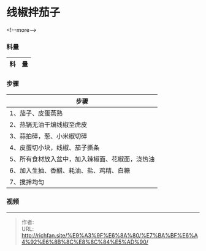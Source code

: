 # 线椒拌茄子

&lt;!--more--&gt;
### 料量
|料|量|
|---|---|

### 步骤

|步骤|
|---|
|1、茄子、皮蛋蒸熟|
|2、热锅无油干煸线椒至虎皮|
|3、蒜拍碎，葱、小米椒切碎|
|4、皮蛋切小块，线椒、茄子撕条|
|5、所有食材放入盆中，加入辣椒面、花椒面，浇热油|
|6、加入生抽、香醋、耗油、盐、鸡精、白糖|
|7、搅拌均匀|

### 视频

---

> 作者:   
> URL: http://richfan.site/%E9%A3%9F%E6%8A%80/%E7%BA%BF%E6%A4%92%E6%8B%8C%E8%8C%84%E5%AD%90/  

